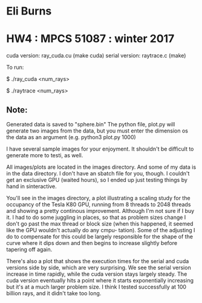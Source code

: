 
Eli Burns
===

HW4 : MPCS 51087 : winter 2017
===


cuda version: ray_cuda.cu  (make cuda)
serial version: raytrace.c (make)


To run:

$ ./ray_cuda <num_rays> <dimension>

$ ./raytrace <num_rays> <dimension>



Note: 
---

Generated data is saved to "sphere.bin"
The python file, plot.py will generate two images from the data, but you 
must enter the dimension os the data as an argument (e.g. python3 plot.py 1000)


I have several sample images for your enjoyment. It shouldn't be difficult to 
generate more to testi, as well. 


All images/plots are located in the images directory. And some of my data is in
the data directory. I don't have an sbatch file for you, though. I couldn't get
an exclusive GPU (waited hours), so I ended up just testing things by hand in 
sinteractive. 


You'll see in the images directory, a plot illustrating a scaling study for the 
occupancy of the Tesla K80 GPU, running from 8 threads to 2048 threads and showing
a pretty continous improvement. Although I'm not sure if I buy it. I had to do some
juggling in places, so that as problem sizes change I don't go past the max thread or
block size (when this happened, it seemed like the GPU wouldn't actually do any cmpu-
tation). Some of the adjusting I do to compensate for this could be largely responsible
for the shape of the curve where it dips down and then begins to increase slightly 
before tapering off again. 


There's also a plot that shows the execution times for the serial and cuda versions side
by side, which are very surprising. We see the serial version increase in time rapidly, 
while the cuda version stays largely steady. The cuda version eventually hits a point 
where it starts exponentially increasing but it's at a much larger problem size. I think I 
tested successfully at 100 billion rays, and it didn't take too long. 


